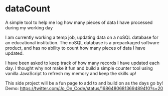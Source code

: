 # dataCount
A simple tool to help me log how many pieces of data I have processed during my working day

I am currently working a temp job, updating data on a noSQL database for an educational institution.
The noSQL database is a prepackaged software product, and has no ability to count how many pieces of data I have updated.

I have been asked to keep track of how many records I have updated each day. 
I thought why not make it fun and build a simple counter tool using vanilla JavaScript to refresh my memory and keep the skills up!

This side project will be a fun page to add to and build on as the days go by!
Demo: https://twitter.com/Jo_On_Code/status/1686480681369489410?s=20 
